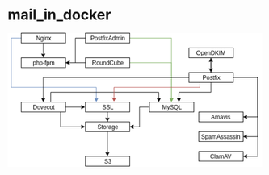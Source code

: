 # mail_in_docker
![alt text](https://github.com/master2sid2/mail_in_docker/blob/master/img/postfix_docker.png)
